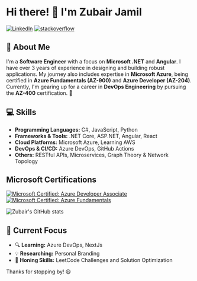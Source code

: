 # Hi there! 👋 I'm Zubair Jamil
[![LinkedIn](https://img.shields.io/badge/LinkedIn-0077B5?style=flat&logo=LinkedIn&logoColor=white&link=https://www.linkedin.com/in/ZU3AIRE/)](https://www.linkedin.com/in/ZU3AIRE/)
[![stackoverflow](https://img.shields.io/static/v1?style=flat-square&logo=stackoverflow&label=&message=StackOverflow&color=5b5b5b&labelColor=5b5b5b)](https://stackoverflow.com/users/14047544/zubair-jamil)

## 🚀 About Me
I'm a **Software Engineer** with a focus on **Microsoft .NET** and **Angular**. I have over 3 years of experience in designing and building robust applications. My journey also includes expertise in **Microsoft Azure**, being certified in **Azure Fundamentals (AZ-900)** and **Azure Developer (AZ-204)**. Currently, I'm gearing up for a career in **DevOps Engineering** by pursuing the **AZ-400** certification. 🎯

## 💻 Skills
- **Programming Languages:** C#, JavaScript, Python  
- **Frameworks & Tools:** .NET Core, ASP.NET, Angular, React  
- **Cloud Platforms:** Microsoft Azure, Learning AWS  
- **DevOps & CI/CD:** Azure DevOps, GitHub Actions  
- **Others:** RESTful APIs, Microservices, Graph Theory & Network Topology

## Microsoft Certifications
[![Microsoft Certified: Azure Developer Associate](https://img.shields.io/badge/Microsoft%20Certified-Azure%20Developer%20Associate-0078D4)](https://learn.microsoft.com/api/credentials/share/en-us/zubairjamil-4782/B754DA8BC7F0173E?sharingId=FA2A4E5BF9B79163&wt.mc_id=studentamb_426962)
[![Microsoft Certified: Azure Fundamentals](https://img.shields.io/badge/Microsoft%20Certified-Azure%20Fundamentals-0078D4)](https://learn.microsoft.com/api/credentials/share/en-us/zubairjamil-4782/76F035384AA53B?sharingId=FA2A4E5BF9B79163&wt.mc_id=studentamb_426962)

![Zubair's GitHub stats](https://github-readme-stats.vercel.app/api?username=ZU3AIRE&show_icons=true&cache_seconds=60)


## 🎯 Current Focus
- 🔍 **Learning:** Azure DevOps, NextJs  
- 💡 **Researching:** Personal Branding 
- 🔧 **Honing Skills:** LeetCode Challenges and Solution Optimization  

Thanks for stopping by! 😃

